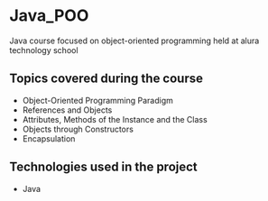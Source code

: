 # Java_POO
Java course focused on object-oriented programming held at alura technology school

## Topics covered during the course
* Object-Oriented Programming Paradigm
* References and Objects
* Attributes, Methods of the Instance and the Class
* Objects through Constructors
* Encapsulation

## Technologies used in the project
* Java
